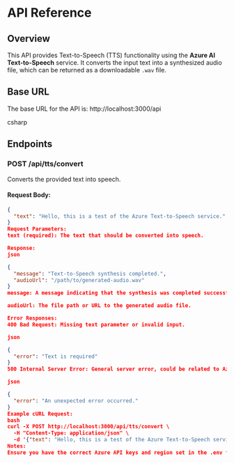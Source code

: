 # API Reference

## Overview
This API provides Text-to-Speech (TTS) functionality using the **Azure AI Text-to-Speech** service. It converts the input text into a synthesized audio file, which can be returned as a downloadable `.wav` file.

## Base URL
The base URL for the API is:
http://localhost:3000/api

csharp

## Endpoints

### POST /api/tts/convert
Converts the provided text into speech.

#### Request Body:
```json
{
  "text": "Hello, this is a test of the Azure Text-to-Speech service."
}
Request Parameters:
text (required): The text that should be converted into speech.

Response:
json

{
  "message": "Text-to-Speech synthesis completed.",
  "audioUrl": "/path/to/generated-audio.wav"
}
message: A message indicating that the synthesis was completed successfully.

audioUrl: The file path or URL to the generated audio file.

Error Responses:
400 Bad Request: Missing text parameter or invalid input.

json

{
  "error": "Text is required"
}
500 Internal Server Error: General server error, could be related to Azure service or other internal issues.

json

{
  "error": "An unexpected error occurred."
}
Example cURL Request:
bash
curl -X POST http://localhost:3000/api/tts/convert \
  -H "Content-Type: application/json" \
  -d '{"text": "Hello, this is a test of the Azure Text-to-Speech service."}'
Notes:
Ensure you have the correct Azure API keys and region set in the .env file to authenticate with Azure's Text-to-Speech service.